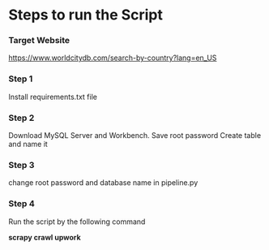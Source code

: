 # Steps to run the Script

### Target Website
https://www.worldcitydb.com/search-by-country?lang=en_US

### Step 1
Install requirements.txt file

### Step 2
Download MySQL Server and Workbench. Save root password
Create table and name it

### Step 3
change root password and database name in pipeline.py 

### Step 4
Run the script by the following command

**scrapy crawl upwork** 
